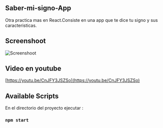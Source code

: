 ## Saber-mi-signo-App
Otra practica mas en React.Consiste en una app que te dice tu signo y sus caracteristicas.

## Screenshoot
![Screenshoot](https://i.ibb.co/s39PSXP/zodiacpic.jpg)

## Video en youtube
[https://youtu.be/CnJFY3JSZSo](https://youtu.be/CnJFY3JSZSo)


## Available Scripts

En el directorio del proyecto ejecutar :

### `npm start`
